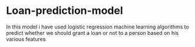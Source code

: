 # Loan-prediction-model
In this model i have used logistic regression machine learning algorithms to predict whether 
we should grant a loan or not to a person based on his various features
